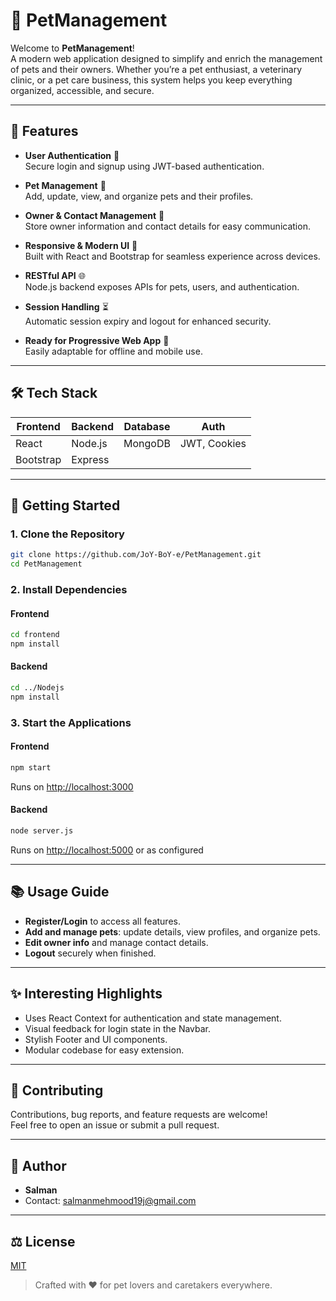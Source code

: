 # 🐾 PetManagement

Welcome to **PetManagement**!  
A modern web application designed to simplify and enrich the management of pets and their owners. Whether you’re a pet enthusiast, a veterinary clinic, or a pet care business, this system helps you keep everything organized, accessible, and secure.

---

## 🚀 Features

- **User Authentication** 🔐  
  Secure login and signup using JWT-based authentication.

- **Pet Management** 🦴  
  Add, update, view, and organize pets and their profiles.

- **Owner & Contact Management** 👤  
  Store owner information and contact details for easy communication.

- **Responsive & Modern UI** 🎨  
  Built with React and Bootstrap for seamless experience across devices.

- **RESTful API** 🌐  
  Node.js backend exposes APIs for pets, users, and authentication.

- **Session Handling** ⏳  
  Automatic session expiry and logout for enhanced security.

- **Ready for Progressive Web App** 📱  
  Easily adaptable for offline and mobile use.

---

## 🛠️ Tech Stack

| Frontend   | Backend   | Database | Auth      |
|------------|-----------|----------|-----------|
| React      | Node.js   | MongoDB  | JWT, Cookies |
| Bootstrap  | Express   |          |           |

---

## 🏁 Getting Started

### 1. **Clone the Repository**
```bash
git clone https://github.com/JoY-BoY-e/PetManagement.git
cd PetManagement
```

### 2. **Install Dependencies**
#### Frontend
```bash
cd frontend
npm install
```
#### Backend
```bash
cd ../Nodejs
npm install
```

### 3. **Start the Applications**
#### Frontend
```bash
npm start
```
Runs on [http://localhost:3000](http://localhost:3000)

#### Backend
```bash
node server.js
```
Runs on [http://localhost:5000](http://localhost:5000) or as configured

---

## 📚 Usage Guide

- **Register/Login** to access all features.
- **Add and manage pets**: update details, view profiles, and organize pets.
- **Edit owner info** and manage contact details.
- **Logout** securely when finished.

---

## ✨ Interesting Highlights

- Uses React Context for authentication and state management.
- Visual feedback for login state in the Navbar.
- Stylish Footer and UI components.
- Modular codebase for easy extension.

---

## 🤝 Contributing

Contributions, bug reports, and feature requests are welcome!  
Feel free to open an issue or submit a pull request.

---

## 👤 Author

- **Salman**
- Contact: [salmanmehmood19j@gmail.com](mailto:salmanmehmood19j@gmail.com)

---

## ⚖️ License

[MIT](LICENSE)

> Crafted with ❤️ for pet lovers and caretakers everywhere.
